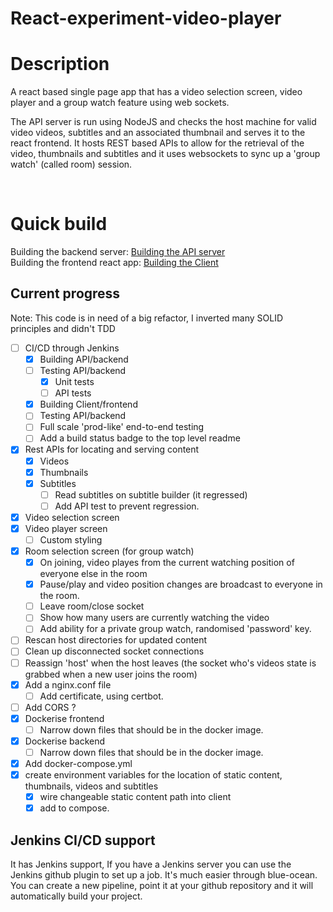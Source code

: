 # React-experiment-video-player

# Description 
A react based single page app that has a video selection screen, video player and a group watch feature using web sockets. 

The API server is run using NodeJS and checks the host machine for valid video videos, subtitles and an associated thumbnail and serves it to the react frontend. It hosts REST based APIs to allow for the retrieval of the video, thumbnails and subtitles and it uses websockets to sync up a 'group watch' (called room) session. 

</br>

# Quick build
Building the backend server: [Building the API server](./backend/README.md)
</br>
Building the frontend react app: [Building the Client](./frontend/README.md)

## Current progress 

Note: This code is in need of a big refactor, I inverted many SOLID principles and didn't TDD 

- [ ] CI/CD through Jenkins 
    - [x] Building API/backend
    - [ ] Testing API/backend
        - [x] Unit tests
        - [ ] API tests
    - [x] Building Client/frontend
    - [ ] Testing API/backend
    - [ ] Full scale 'prod-like' end-to-end testing
    - [ ] Add a build status badge to the top level readme
- [x] Rest APIs for locating and serving content
    - [x] Videos
    - [x] Thumbnails
    - [x] Subtitles
      - [ ] Read subtitles on subtitle builder (it regressed)
      - [ ] Add API test to prevent regression.
- [x] Video selection screen 
- [x] Video player screen
    - [ ] Custom styling
- [x] Room selection screen (for group watch)
    - [x] On joining, video playes from the current watching position of everyone else in the room
    - [x] Pause/play and video position changes are broadcast to everyone in the room.
    - [ ] Leave room/close socket
    - [ ] Show how many users are currently watching the video
    - [ ] Add ability for a private group watch, randomised 'password' key. 
- [ ] Rescan host directories for updated content 
- [ ] Clean up disconnected socket connections
- [ ] Reassign 'host' when the host leaves (the socket who's videos state is grabbed when a new user joins the room)
- [x] Add a nginx.conf file
  - [ ] Add certificate, using certbot.
- [ ] Add CORS ? 
- [x] Dockerise frontend
  - [ ] Narrow down files that should be in the docker image.
- [x] Dockerise backend
  - [ ] Narrow down files that should be in the docker image.
- [x] Add docker-compose.yml
- [x] create environment variables for the location of static content, thumbnails, videos and subtitles
  - [x] wire changeable static content path into client
  - [x] add to compose.

## Jenkins CI/CD support
It has Jenkins support, If you have a Jenkins server you can use the Jenkins github plugin to set up a job. It's much easier through blue-ocean. You can create a new pipeline, point it at your github repository and it will automatically build your project.